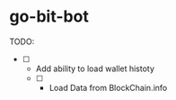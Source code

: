 # go-bit-bot


TODO:
- [ ] - Add ability to load wallet histoty
  - [ ] - Load Data from BlockChain.info